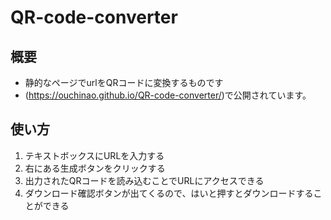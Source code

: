 # QR-code-converter

## 概要
- 静的なページでurlをQRコードに変換するものです
- (https://ouchinao.github.io/QR-code-converter/)で公開されています。

## 使い方
1. テキストボックスにURLを入力する
2. 右にある生成ボタンをクリックする
3. 出力されたQRコードを読み込むことでURLにアクセスできる
4. ダウンロード確認ボタンが出てくるので、はいと押すとダウンロードすることができる

